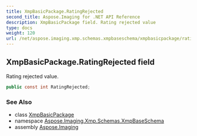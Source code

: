 ```yaml
---
title: XmpBasicPackage.RatingRejected
second_title: Aspose.Imaging for .NET API Reference
description: XmpBasicPackage field. Rating rejected value
type: docs
weight: 120
url: /net/aspose.imaging.xmp.schemas.xmpbaseschema/xmpbasicpackage/ratingrejected/
---
```

## XmpBasicPackage.RatingRejected field

Rating rejected value.

```csharp
public const int RatingRejected;
```

### See Also

* class [XmpBasicPackage](../)
* namespace [Aspose.Imaging.Xmp.Schemas.XmpBaseSchema](../../xmpbasicpackage/)
* assembly [Aspose.Imaging](../../../)


